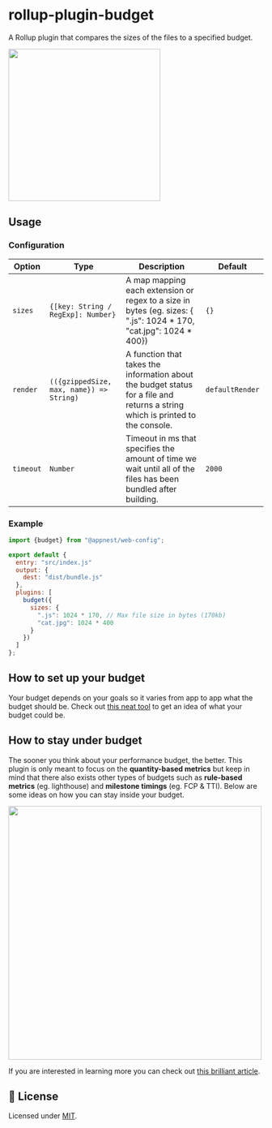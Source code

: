 # rollup-plugin-budget

A Rollup plugin that compares the sizes of the files to a specified budget.

<img src="https://raw.githubusercontent.com/andreasbm/web-config/master/src/lib/rollup-plugins/budget/example.png" width="300">

## Usage

### Configuration

Option   |   Type        |    Description     |    Default
---------| --------------| ------------------ | ---------------------------------
`sizes` | `{[key: String / RegExp]: Number}` | A map mapping each extension or regex to a size in bytes (eg. sizes: { ".js": 1024 * 170, "cat.jpg": 1024 * 400}) | `{}`
`render` | `(({gzippedSize, max, name}) => String)` | A function that takes the information about the budget status for a file and returns a string which is printed to the console. | `defaultRender`
`timeout` | `Number` | Timeout in ms that specifies the amount of time we wait until all of the files has been bundled after building. | `2000`

### Example

```js
import {budget} from "@appnest/web-config";

export default {
  entry: "src/index.js"
  output: {
    dest: "dist/bundle.js"
  },
  plugins: [
    budget({
      sizes: {
        ".js": 1024 * 170, // Max file size in bytes (170kb)
        "cat.jpg": 1024 * 400
      }
    })
  ]
};
```

## How to set up your budget

Your budget depends on your goals so it varies from app to app what the budget should be. Check out [this neat tool](http://www.performancebudget.io/) to get an idea of what your budget could be.

## How to stay under budget

The sooner you think about your performance budget, the better. This plugin is only meant to focus on the **quantity-based metrics** but keep in mind that there also exists other types of budgets such as **rule-based metrics** (eg. lighthouse) and **milestone timings** (eg. FCP & TTI). Below are some ideas on how you can stay inside your budget.

<img src="https://raw.githubusercontent.com/andreasbm/web-config/master/src/lib/rollup-plugins/budget/guide.png" width="500">

If you are interested in learning more you can check out [this brilliant article](https://web.dev/fast/performance-budgets-101).

## 🎉 License

Licensed under [MIT](https://opensource.org/licenses/MIT).
